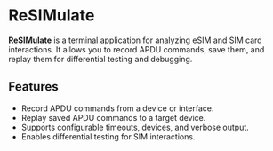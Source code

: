 # ReSIMulate

**ReSIMulate** is a terminal application for analyzing eSIM and SIM card interactions. It allows you to record APDU commands, save them, and replay them for differential testing and debugging.

## Features

- Record APDU commands from a device or interface.
- Replay saved APDU commands to a target device.
- Supports configurable timeouts, devices, and verbose output.
- Enables differential testing for SIM interactions.
